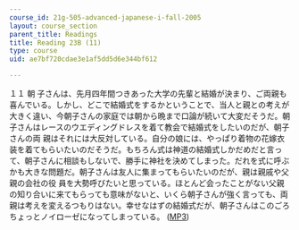 ```yaml
---
course_id: 21g-505-advanced-japanese-i-fall-2005
layout: course_section
parent_title: Readings
title: Reading 23B (11)
type: course
uid: ae7bf720cdae3e1af5dd5d6e344bf612

---
```


１１ 朝 子さんは、先月四年間つきあった大学の先輩と結婚が決まり、ご両親も喜んでいる。しかし、どこで結婚式をするかということで、当人と親との考えが大きく違い、今朝子さんの家庭では朝から晩まで口論が続いて大変だそうだ。朝子さんはレースのウエディングドレスを着て教会で結婚式をしたいのだが、朝子さんの両 親はそれには大反対している。自分の娘には、やっぱり着物の花嫁衣装を着てもらいたいのだそうだ。もちろん式は神道の結婚式しかだめだと言って、朝子さんに相談もしないで、勝手に神社を決めてしまった。だれを式に呼ぶかも大きな問題だ。朝子さんは友人に集まってもらいたいのだが、親は親戚や父親の会社の役 員を大勢呼びたいと思っている。ほとんど会ったことがない父親の知り合いに来てもらっても意味がないと、いくら朝子さんが強く言っても、両親は考えを変えるつもりはない。幸せなはずの結婚式だが、朝子さんはこのごろちょっとノイローゼになってしまっている。 ([MP3](/ans7870/21f/21f.505/f05/audio/Lesson23B-11.mp3))